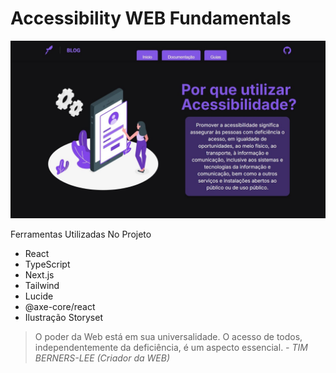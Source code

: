 # Accessibility WEB Fundamentals

![imageBackground](./public//PrintBanner.jpg)

Ferramentas Utilizadas No Projeto
- React
- TypeScript
- Next.js
- Tailwind
- Lucide
- @axe-core/react
- Ilustração Storyset

> O poder da Web está em sua universalidade. O acesso de todos, independentemente da deficiência, é um aspecto essencial.
*- TIM BERNERS-LEE (Criador da WEB)*
 
